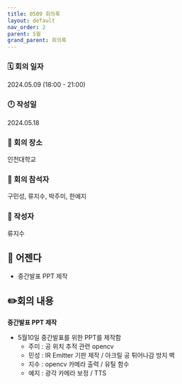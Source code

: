 ```yaml
---
title: 0509 회의록
layout: default
nav_order: 2
parent: 5월
grand_parent: 회의록
---
```


### 🗓️ 회의 일자

2024.05.09
(18:00 - 21:00)

### 🕛 작성일

2024.05.18

### 🚩 회의 장소

인천대학교

### 🤝 회의 참석자

구민성, 류지수, 박주미, 한예지

### 🙎 작성자

류지수

## 📣 어젠다

- 중간발표 PPT 제작

## ✏️회의 내용

**중간발표 PPT 제작**

- 5월10일 중간발표를 위한 PPT를 제작함
  - 주미 : 공 위치 추적 관련 opencv
  - 민성 : IR Emitter 기판 제작 / 아크릴 공 튀어나감 방지 벽
  - 지수 : opencv 카메라 출력 / 유틸 함수
  - 예지 : 광각 카메라 보정 / TTS
